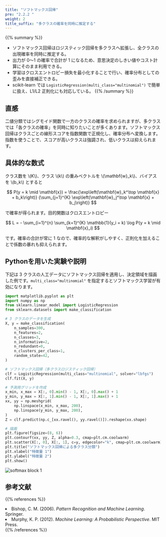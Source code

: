 ```yaml
---
title: "ソフトマックス回帰"
pre: "2.2.2 "
weight: 2
title_suffix: "多クラスの確率を同時に推定する"
---
```


{{% summary %}}
- ソフトマックス回帰はロジスティック回帰を多クラスへ拡張し、全クラスの出現確率を同時に推定する。
- 出力が 0〜1 の確率で合計が 1 になるため、意思決定のしきい値やコスト計算にそのまま利用できる。
- 学習はクロスエントロピー損失を最小化することで行い、確率分布としての歪みを直接補正できる。
- scikit-learn では `LogisticRegression(multi_class="multinomial")` で簡単に扱え、L1/L2 正則化にも対応している。
{{% /summary %}}

## 直感
二値分類ではシグモイド関数で一方のクラスの確率を求められますが、多クラスでは「各クラスの確率」を同時に知りたいことが多くあります。ソフトマックス回帰はクラスごとの線形スコアを指数関数で正規化し、確率分布へ変換します。指数を使うことで、スコアが高いクラスは強調され、低いクラスは抑えられます。

## 具体的な数式
クラス数を \\(K\\)、クラス \\(k\\) の重みベクトルを \\(\mathbf{w}_k\\)、バイアスを \\(b_k\\) とすると

$$
P(y = k \mid \mathbf{x}) =
\frac{\exp\left(\mathbf{w}_k^\top \mathbf{x} + b_k\right)}
{\sum_{j=1}^{K} \exp\left(\mathbf{w}_j^\top \mathbf{x} + b_j\right)}
$$

で確率が得られます。目的関数はクロスエントロピー

$$
L = - \sum_{i=1}^{n} \sum_{k=1}^{K} \mathbb{1}(y_i = k) \log P(y = k \mid \mathbf{x}_i)
$$

です。確率の合計が常に 1 なので、確率的な解釈がしやすく、正則化を加えることで係数の暴れも抑えられます。

## Pythonを用いた実験や説明
下記は 3 クラスの人工データにソフトマックス回帰を適用し、決定領域を描画した例です。`multi_class="multinomial"` を指定するとソフトマックス学習が有効になります。

```python
import matplotlib.pyplot as plt
import numpy as np
from sklearn.linear_model import LogisticRegression
from sklearn.datasets import make_classification

# 3 クラスのデータを生成
X, y = make_classification(
    n_samples=300,
    n_features=2,
    n_classes=3,
    n_informative=2,
    n_redundant=0,
    n_clusters_per_class=1,
    random_state=42,
)

# ソフトマックス回帰（多クラスロジスティック回帰）
clf = LogisticRegression(multi_class="multinomial", solver="lbfgs")
clf.fit(X, y)

# 予測用グリッドを作成
x_min, x_max = X[:, 0].min() - 1, X[:, 0].max() + 1
y_min, y_max = X[:, 1].min() - 1, X[:, 1].max() + 1
xx, yy = np.meshgrid(
    np.linspace(x_min, x_max, 200),
    np.linspace(y_min, y_max, 200),
)
Z = clf.predict(np.c_[xx.ravel(), yy.ravel()]).reshape(xx.shape)

# 描画
plt.figure(figsize=(8, 6))
plt.contourf(xx, yy, Z, alpha=0.3, cmap=plt.cm.coolwarm)
plt.scatter(X[:, 0], X[:, 1], c=y, edgecolor="k", cmap=plt.cm.coolwarm)
plt.title("ソフトマックス回帰による多クラス分類")
plt.xlabel("特徴量 1")
plt.ylabel("特徴量 2")
plt.show()
```

![softmax block 1](/images/basic/classification/softmax_block01.svg)

## 参考文献
{{% references %}}
<li>Bishop, C. M. (2006). <i>Pattern Recognition and Machine Learning</i>. Springer.</li>
<li>Murphy, K. P. (2012). <i>Machine Learning: A Probabilistic Perspective</i>. MIT Press.</li>
{{% /references %}}
